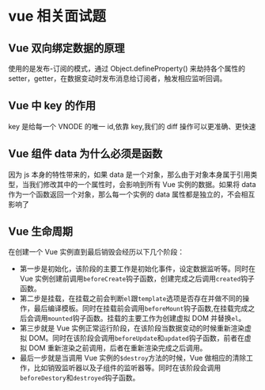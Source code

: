 # vue 相关面试题

## Vue 双向绑定数据的原理

使用的是发布-订阅的模式，通过 Object.defineProperty() 来劫持各个属性的 setter，getter，在数据变动时发布消息给订阅者，触发相应监听回调。

## Vue 中 key 的作用

key 是给每一个 VNODE 的唯一 id,依靠 key,我们的 diff 操作可以更准确、更快速

## Vue 组件 data 为什么必须是函数

因为 js 本身的特性带来的，如果 data 是一个对象，那么由于对象本身属于引用类型，当我们修改其中的一个属性时，会影响到所有 Vue 实例的数据。如果将 data 作为一个函数返回一个对象，那么每一个实例的 data 属性都是独立的，不会相互影响了

## Vue 生命周期

在创建一个 Vue 实例直到最后销毁会经历以下几个阶段：

- 第一步是初始化，该阶段的主要工作是初始化事件，设定数据监听等。同时在 Vue 实例创建前调用`beforeCreate`钩子函数，创建完成之后调用`created`钩子函数。
- 第二步是挂载，在挂载之前会判断`el`跟`template`选项是否存在并做不同的操作，最后编译模板。同时在挂载前会调用`beforeMount`钩子函数,在挂载完成之后会调用`mounted`钩子函数。挂载的主要工作为创建虚拟 DOM 并替换`el`。
- 第三步就是 Vue 实例正常运行阶段，在该阶段当数据变动的时候重新渲染虚拟 DOM。同时在该阶段会调用`beforeUpdate`和`updated`钩子函数，前者在虚拟 DOM 重新渲染之前调用，后者在重新渲染完成之后调用。
- 最后一步就是当调用 Vue 实例的`$destroy`方法的时候，Vue 做相应的清除工作，比如销毁监听器以及子组件的监听器等。同时在该阶段会调用`beforeDestory`和`destroyed`钩子函数。
